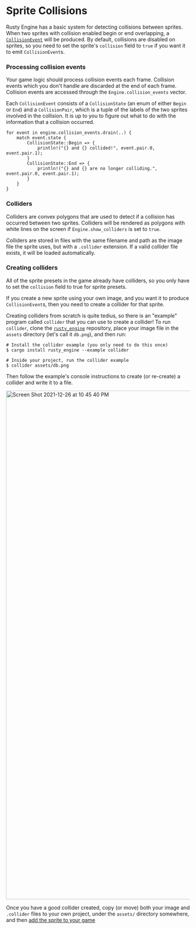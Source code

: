 # Sprite Collisions

Rusty Engine has a basic system for detecting collisions between sprites. When two sprites with collision enabled begin or end overlapping, a [`CollisionEvent`](https://docs.rs/rusty_engine/latest/rusty_engine/physics/struct.CollisionEvent.html) will be produced. By default, collisions are disabled on sprites, so you need to set the sprite's `collision` field to `true` if you want it to emit `CollisionEvent`s.

### Processing collision events

Your game logic should process collision events each frame. Collision events which you don't handle are discarded at the end of each frame. Collision events are accessed through the `Engine.collision_events` vector.

Each `CollisionEvent` consists of a `CollisionState` (an enum of either `Begin` or `End`) and a `CollisionPair`, which is a tuple of the labels of the two sprites involved in the collision. It is up to you to figure out what to do with the information that a collision occurred.


```rust,ignored
for event in engine.collision_events.drain(..) {
    match event.state {
        CollisionState::Begin => {
            println!("{} and {} collided!", event.pair.0, event.pair.1);
        }
        CollisionState::End => {
            println!("{} and {} are no longer colliding.", event.pair.0, event.pair.1);
        }
    }
}
```

### Colliders

Colliders are convex polygons that are used to detect if a collision has occurred between two sprites. Colliders will be rendered as polygons with white lines on the screen if `Engine.show_colliders` is set to `true`.

Colliders are stored in files with the same filename and path as the image file the sprite uses, but with a `.collider` extension. If a valid collider file exists, it will be loaded automatically. 

### Creating colliders

All of the sprite presets in the game already have colliders, so you only have to set the `collision` field to true for sprite presets.

If you create a new sprite using your own image, and you want it to produce `CollisionEvent`s, then you need to create a collider for that sprite.

Creating colliders from scratch is quite tedius, so there is an "example" program called `collider` that you can use to create a collider! To run `collider`, clone the [`rusty_engine`](https://github.com/CleanCut/rusty_engine/) repository, place your image file in the `assets` directory (let's call it `db.png`), and then run:

```text
# Install the collider example (you only need to do this once)
$ cargo install rusty_engine --example collider

# Inside your project, run the collider example
$ collider assets/db.png
```

Then follow the example's console instructions to create (or re-create) a collider and write it to a file.

<img width="1392" alt="Screen Shot 2021-12-26 at 10 45 40 PM" src="https://user-images.githubusercontent.com/5838512/147438683-c8af2db7-66dd-463c-a269-d03f37869496.png">

Once you have a good collider created, copy (or move) both your image and `.collider` files to your own project, under the `assets/` directory somewhere, and then [add the sprite to your game](55-sprite-creation.md)
